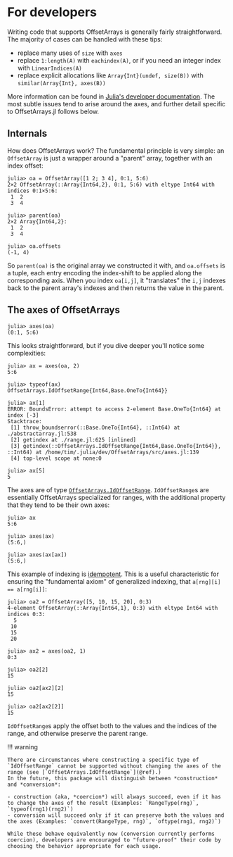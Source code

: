 # For developers

Writing code that supports OffsetArrays is generally fairly straightforward.
The majority of cases can be handled with these tips:

- replace many uses of `size` with `axes`
- replace `1:length(A)` with `eachindex(A)`, or if you need an integer index with `LinearIndices(A)`
- replace explicit allocations like `Array{Int}(undef, size(B))` with `similar(Array{Int}, axes(B))`

More information can be found in [Julia's developer documentation](https://docs.julialang.org/en/v1.0/devdocs/offset-arrays/).
The most subtle issues tend to arise around the axes, and further detail specific to
OffsetArrays.jl follows below.

## Internals

How does OffsetArrays work? The fundamental principle is very simple:
an `OffsetArray` is just a wrapper around a "parent" array, together
with an index offset:

```jldoctest oa; setup=:(using OffsetArrays)
julia> oa = OffsetArray([1 2; 3 4], 0:1, 5:6)
2×2 OffsetArray(::Array{Int64,2}, 0:1, 5:6) with eltype Int64 with indices 0:1×5:6:
 1  2
 3  4

julia> parent(oa)
2×2 Array{Int64,2}:
 1  2
 3  4

julia> oa.offsets
(-1, 4)
```

So `parent(oa)` is the original array we constructed it with, and `oa.offsets` is a tuple,
each entry encoding the index-shift to be applied along the corresponding axis.
When you index `oa[i,j]`, it "translates" the `i,j` indexes back to the parent array's
indexes and then returns the value in the parent.

## The axes of OffsetArrays

```jldoctest oa
julia> axes(oa)
(0:1, 5:6)
```

This looks straightforward, but if you dive deeper you'll notice some complexities:

```jldoctest oa
julia> ax = axes(oa, 2)
5:6

julia> typeof(ax)
OffsetArrays.IdOffsetRange{Int64,Base.OneTo{Int64}}

julia> ax[1]
ERROR: BoundsError: attempt to access 2-element Base.OneTo{Int64} at index [-3]
Stacktrace:
 [1] throw_boundserror(::Base.OneTo{Int64}, ::Int64) at ./abstractarray.jl:538
 [2] getindex at ./range.jl:625 [inlined]
 [3] getindex(::OffsetArrays.IdOffsetRange{Int64,Base.OneTo{Int64}}, ::Int64) at /home/tim/.julia/dev/OffsetArrays/src/axes.jl:139
 [4] top-level scope at none:0

julia> ax[5]
5
```

The axes are of type [`OffsetArrays.IdOffsetRange`](@ref).
`IdOffsetRange`s are essentially OffsetArrays specialized for ranges, with the additional
property that they tend to be their own axes:

```jldoctest oa
julia> ax
5:6

julia> axes(ax)
(5:6,)

julia> axes(ax[ax])
(5:6,)
```

This example of indexing is [idempotent](https://en.wikipedia.org/wiki/Idempotence).
This is a useful characteristic for ensuring the "fundamental axiom" of generalized indexing,
that `a[rng][i] == a[rng[i]]`:

```jldoctest; setup=:(using OffsetArrays)
julia> oa2 = OffsetArray([5, 10, 15, 20], 0:3)
4-element OffsetArray(::Array{Int64,1}, 0:3) with eltype Int64 with indices 0:3:
  5
 10
 15
 20

julia> ax2 = axes(oa2, 1)
0:3

julia> oa2[2]
15

julia> oa2[ax2][2]
15

julia> oa2[ax2[2]]
15
```

`IdOffsetRange`s apply the offset both to the values and the indices of the range, and otherwise preserve the parent range.

!!! warning

    There are circumstances where constructing a specific type of `IdOffsetRange` cannot be supported without changing the axes of the range (see [`OffsetArrays.IdOffsetRange`](@ref).)
    In the future, this package will distinguish between *construction*  and *conversion*:

    - construction (aka, *coercion*) will always succeed, even if it has to change the axes of the result (Examples: `RangeType(rng)`, `typeof(rng1)(rng2)`)
    - conversion will succeed only if it can preserve both the values and the axes (Examples: `convert(RangeType, rng)`, `oftype(rng1, rng2)`)

    While these behave equivalently now (conversion currently performs coercion), developers are encouraged to "future-proof" their code by choosing the behavior appropriate for each usage.
